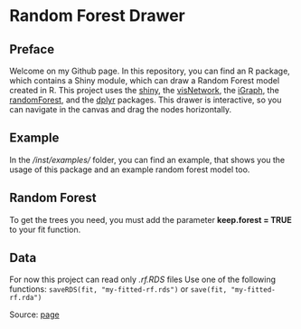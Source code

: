 # Random Forest Drawer

## Preface
Welcome on my Github page. In this repository, you can find an R package, which
contains a Shiny module, which can draw a Random Forest model created in R.
This project uses the [shiny](https://shiny.rstudio.com/), the 
[visNetwork](http://datastorm-open.github.io/visNetwork/), the 
[iGraph](http://igraph.org/), the [randomForest](https://cran.r-project.org/web/packages/randomForest/index.html),
and the [dplyr](https://cran.r-project.org/web/packages/dplyr/vignettes/dplyr.html)
packages.
This drawer is interactive, so you can navigate in the canvas and drag the nodes 
horizontally.

## Example
In the */inst/examples/* folder, you can find an example, that shows you
the usage of this package and an example random forest model too.

## Random Forest
To get the trees you need, you must add the parameter **keep.forest = TRUE**
to your fit function.

## Data
For now this project can read only *.rf.RDS* files
Use one of the following functions:
```saveRDS(fit, "my-fitted-rf.rds")```
or
```save(fit, "my-fitted-rf.rda")```

Source: [page](https://stats.stackexchange.com/questions/143943/applying-randomforest-algorithm-fit-on-new-data-without-recomputing-the-fit)
